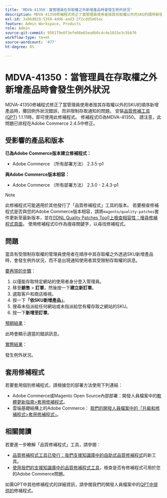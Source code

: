```yaml
---
title: 'MDVA-41350：當管理員在存取權之外新增產品時會發生例外狀況'
description: MDVA-41350修補程式修正了當管理員使用者按其存取權以外的SKU的順序新增產品時，擲回例外狀況錯誤，而非限制存取通知的問題。 安裝[Quality Patches Tool (QPT)](/help/announcements/adobe-commerce-announcements/magento-quality-patches-released-new-tool-to-self-serve-quality-patches.md) 1.1.11後，即可使用此修補程式。 修補程式ID為MDVA-41350。 請注意，此問題已排程在Adobe Commerce 2.4.5中修正。
exl-id: 3a96d029-5350-4dd6-aad3-2f2cdd5e65ac
feature: Admin Workspace, Products
role: Admin
source-git-commit: 958179e0f3efe08e65ea8b0c4c4e1015e3c5bb76
workflow-type: tm+mt
source-wordcount: '477'
ht-degree: 0%

---
```


# MDVA-41350：當管理員在存取權之外新增產品時會發生例外狀況

MDVA-41350修補程式修正了當管理員使用者按其存取權以外的SKU的順序新增產品時，擲回例外狀況錯誤，而非限制存取通知的問題。 安裝[品質修補工具(QPT)](/help/announcements/adobe-commerce-announcements/magento-quality-patches-released-new-tool-to-self-serve-quality-patches.md) 1.1.11時，即可使用此修補程式。 修補程式ID為MDVA-41350。 請注意，此問題已排程在Adobe Commerce 2.4.5中修正。

## 受影響的產品和版本

**已為Adobe Commerce版本建立修補程式：**

* Adobe Commerce （所有部署方法） 2.3.5-p1

**與Adobe Commerce版本相容：**

* Adobe Commerce （所有部署方法） 2.3.0 - 2.4.3-p1

>[!NOTE]
>
>此修補程式可能適用於其他發行了「品質修補程式」工具的版本。 若要檢查修補程式是否與您的Adobe Commerce版本相容，請將`magento/quality-patches`套件更新至最新版本，並在[[!DNL Quality Patches Tool]上檢查相容性：搜尋修補程式頁面](https://devdocs.magento.com/quality-patches/tool.html#patch-grid)。 使用修補程式ID作為搜尋關鍵字，以尋找修補程式。

## 問題

當具有受限制存取權的管理員使用者在順序中其存取權之外透過SKU新增產品時，會發生例外狀況，而不是出現通知使用者其受限制存取權的訊息。

<u>要再現的步驟</u>：

1. 以僅能存取特定網站的使用者身分登入管理員。
1. 移至&#x200B;**銷售** > **訂單**，然後按一下&#x200B;**建立新訂單**。
1. 選取客戶和商店檢視。
1. 按一下&#x200B;**「依SKU新增產品」**。
1. 搜尋未指派給任何網站或未指派給您有權存取之網站的SKU。
1. 按一下&#x200B;**新增至訂單**。

<u>預期結果</u>：

此時會顯示適當的錯誤訊息。

<u>實際結果</u>：

發生例外狀況。

## 套用修補程式

若要套用個別修補程式，請根據您的部署方法使用下列連結：

* Adobe Commerce或Magento Open Source內部部署：開發人員檔案中的[軟體更新指南>套用修補程式](https://devdocs.magento.com/guides/v2.4/comp-mgr/patching/mqp.html)。
* 雲端基礎結構上的Adobe Commerce： [我們的開發人員檔案中的「升級和修補程式>套用修補程式」](https://devdocs.magento.com/cloud/project/project-patch.html)。

## 相關閱讀

若要進一步瞭解「品質修補程式」工具，請參閱：

* [品質修補程式工具已發行：我們支援知識庫中的自助式品質修補程式](/help/announcements/adobe-commerce-announcements/magento-quality-patches-released-new-tool-to-self-serve-quality-patches.md)的新工具。
* [使用我們的支援知識庫中的品質修補程式工具](/help/support-tools/patches-available-in-qpt-tool/check-patch-for-magento-issue-with-magento-quality-patches.md)，檢查是否有修補程式可用於您的Adobe Commerce問題。

如需QPT中其他修補程式的詳細資訊，請參閱我們的開發人員檔案中的[QPT中提供的](https://devdocs.magento.com/quality-patches/tool.html#patch-grid)修補程式。

